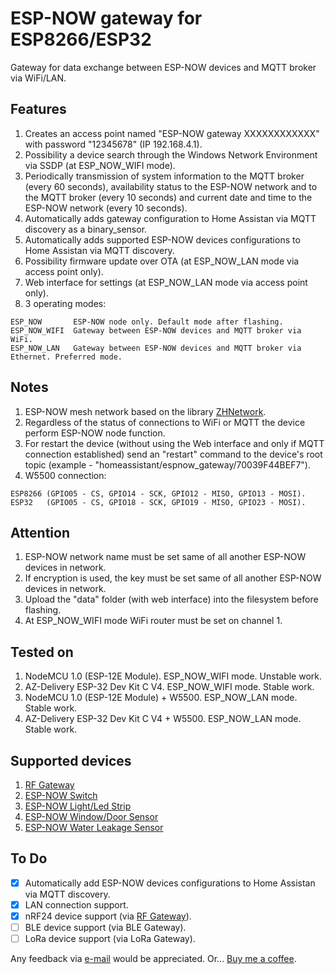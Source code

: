 # ESP-NOW gateway for ESP8266/ESP32

Gateway for data exchange between ESP-NOW devices and MQTT broker via WiFi/LAN.

## Features

1. Creates an access point named "ESP-NOW gateway XXXXXXXXXXXX" with password "12345678" (IP 192.168.4.1).
2. Possibility a device search through the Windows Network Environment via SSDP (at ESP_NOW_WIFI mode).
3. Periodically transmission of system information to the MQTT broker (every 60 seconds), availability status to the ESP-NOW network and to the MQTT broker (every 10 seconds) and current date and time to the ESP-NOW network (every 10 seconds).
4. Automatically adds gateway configuration to Home Assistan via MQTT discovery as a binary_sensor.
5. Automatically adds supported ESP-NOW devices configurations to Home Assistan via MQTT discovery.
6. Possibility firmware update over OTA (at ESP_NOW_LAN mode via access point only).
7. Web interface for settings (at ESP_NOW_LAN mode via access point only).
8. 3 operating modes:

```text
ESP_NOW       ESP-NOW node only. Default mode after flashing.
ESP_NOW_WIFI  Gateway between ESP-NOW devices and MQTT broker via WiFi.
ESP_NOW_LAN   Gateway between ESP-NOW devices and MQTT broker via Ethernet. Preferred mode.
 ```

## Notes

1. ESP-NOW mesh network based on the library [ZHNetwork](https://github.com/aZholtikov/ZHNetwork).
2. Regardless of the status of connections to WiFi or MQTT the device perform ESP-NOW node function.
3. For restart the device (without using the Web interface and only if MQTT connection established) send an "restart" command to the device's root topic (example - "homeassistant/espnow_gateway/70039F44BEF7").
4. W5500 connection:

```text
ESP8266 (GPIO05 - CS, GPIO14 - SCK, GPIO12 - MISO, GPIO13 - MOSI).
ESP32   (GPIO05 - CS, GPIO18 - SCK, GPIO19 - MISO, GPIO23 - MOSI).
```

## Attention

1. ESP-NOW network name must be set same of all another ESP-NOW devices in network.
2. If encryption is used, the key must be set same of all another ESP-NOW devices in network.
3. Upload the "data" folder (with web interface) into the filesystem before flashing.
4. At ESP_NOW_WIFI mode WiFi router must be set on channel 1.

## Tested on

1. NodeMCU 1.0 (ESP-12E Module). ESP_NOW_WIFI mode. Unstable work.
2. AZ-Delivery ESP-32 Dev Kit C V4. ESP_NOW_WIFI mode. Stable work.
3. NodeMCU 1.0 (ESP-12E Module) + W5500. ESP_NOW_LAN mode. Stable work.
4. AZ-Delivery ESP-32 Dev Kit C V4 + W5500. ESP_NOW_LAN mode. Stable work.

## Supported devices

1. [RF Gateway](https://github.com/aZholtikov/RF-Gateway)
2. [ESP-NOW Switch](https://github.com/aZholtikov/ESP-NOW-Switch)
3. [ESP-NOW Light/Led Strip](https://github.com/aZholtikov/ESP-NOW-Light-Led-Strip)
4. [ESP-NOW Window/Door Sensor](https://github.com/aZholtikov/ESP-NOW-Window-Door-Sensor)
5. [ESP-NOW Water Leakage Sensor](https://github.com/aZholtikov/ESP-NOW-Water-Leakage-Sensor)

## To Do

- [X] Automatically add ESP-NOW devices configurations to Home Assistan via MQTT discovery.
- [X] LAN connection support.
- [X] nRF24 device support (via [RF Gateway](https://github.com/aZholtikov/RF-Gateway)).
- [ ] BLE device support (via BLE Gateway).
- [ ] LoRa device support (via LoRa Gateway).

Any feedback via [e-mail](mailto:github@zh.com.ru) would be appreciated. Or... [Buy me a coffee](https://paypal.me/aZholtikov).
